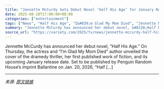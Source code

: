 ```yaml
---
title: "Jennette McCurdy Sets Debut Novel ‘Half His Age’ for January Release"
date: 2025-08-28T17:00:00+08:00
categories: ["entertainment"]
tags: ["News", "Half His Age", "I&#039;m Glad My Mom Died", "Jennette Mccurdy"]
summary: "Jennette McCurdy has announced her debut novel, &#8220;Half His Age.&#8221; On Thursday, the actress and &#8220;I’m Glad My Mom Died&#8221; author unveiled the cover of the dramedy thriller, her first"
source_url: "https://variety.com/2025/tv/news/jennette-mccurdy-half-his-age-debut-novel-january-release-1236500961/"
---
```


Jennette McCurdy has announced her debut novel, &#8220;Half His Age.&#8221; On Thursday, the actress and &#8220;I’m Glad My Mom Died&#8221; author unveiled the cover of the dramedy thriller, her first published work of fiction, and its upcoming January release date. Set to be published by Penguin Random House&#8217;s imprint Ballantine on Jan. 20, 2026, &#8220;Half [&#8230;]

---

*来源: [原文链接](https://variety.com/2025/tv/news/jennette-mccurdy-half-his-age-debut-novel-january-release-1236500961/)*
